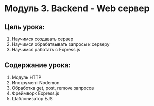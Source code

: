 # Модуль 3. Backend - Web сервер

## Цель урока:

1. Научимся создавать сервер
2. Научимся обрабатвывать запросы к серверу
3. Научимся работать с Express.js

## Содержание урока:

1. Модуль HTTP
2. Инструмент Nodemon
3. Обработка get, post, remove запросов
4. Фреймворк Express.js
5. Шаблонизатор EJS

